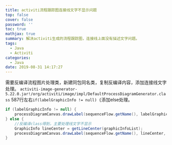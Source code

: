 ```yaml
---
title: activiti流程跟踪图连接线文字不显示问题
top: false
cover: false
password: ''
toc: true
mathjax: true
summary: 解决activiti生成的流程跟踪图，连接线上面没有描述文字问题。
tags:
  - Java
  - Activiti
categories:
  - Java
date: 2019-08-31 14:17:27
---
```


需要反编译流程图片处理类，新建同包同名类，复制反编译内容，添加连接线文字处理。
`activiti-image-generator-5.22.0.jar!/org/activiti/image/impl/DefaultProcessDiagramGenerator.class`
587行左右`if(labelGraphicInfo != null) {`添加else处理。
```java
if (labelGraphicInfo != null) {
    processDiagramCanvas.drawLabel(sequenceFlow.getName(), labelGraphicInfo, false);
} else {
    //反编译class得到，主要处理线文字不显示
    GraphicInfo lineCenter = getLineCenter(graphicInfoList);
    processDiagramCanvas.drawLabel(sequenceFlow.getName(), lineCenter, false);
}
```